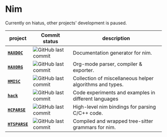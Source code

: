 

# Nim

Currently on hiatus, other projects' development is paused. 

| project                                                   | Commit status                                                                         | description                                              |
| --------------------------------------------------------- | ------------------------------------------------------------------------------------- | -------------------------------------------------------- |
| [**`HAXDOC`**](https://github.com/haxscramper/haxdoc)     | ![GitHub last commit](https://img.shields.io/github/last-commit/haxscramper/haxdoc)   | Documentation generator for nim.                         |
| [**`HAXORG`**](https://github.com/haxscramper/haxorg)     | ![GitHub last commit](https://img.shields.io/github/last-commit/haxscramper/haxorg)   | Org-mode parser, compiler & exporter.                    |
| [**`HMISC`**](https://github.com/haxscramper/hmisc)       | ![GitHub last commit](https://img.shields.io/github/last-commit/haxscramper/hnimast)  | Collection of miscellaneous helper algorithms and types. |
| [**`hack`**](https://github.com/haxscramper/hack)         | ![GitHub last commit](https://img.shields.io/github/last-commit/haxscramper/hack)     | Code experiments and examples in different languages     |
| [**`HCPARSE`**](https://github.com/haxscramper/hcparse)   | ![GitHub last commit](https://img.shields.io/github/last-commit/haxscramper/hcparse)  | High-level nim bindings for parsing C/C++ code.          |
| [**`HTSPARSE`**](https://github.com/haxscramper/htsparse) | ![GitHub last commit](https://img.shields.io/github/last-commit/haxscramper/htsparse) | Compiled and wrapped tree-sitter grammars for nim.       |


